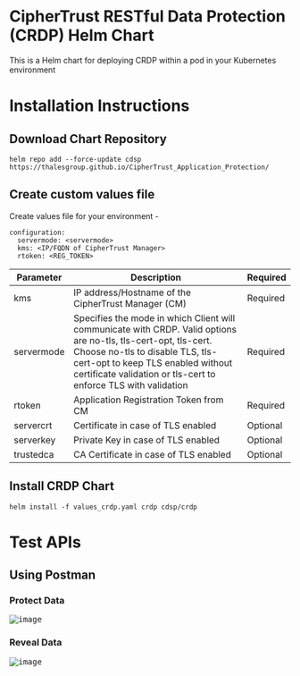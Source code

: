 # CipherTrust RESTful Data Protection (CRDP) Helm Chart
This is a Helm chart for deploying CRDP within a pod in your Kubernetes environment

# Installation Instructions
## Download Chart Repository
```
helm repo add --force-update cdsp https://thalesgroup.github.io/CipherTrust_Application_Protection/
```

## Create custom values file
Create values file for your environment -
```
configuration:
  servermode: <servermode>
  kms: <IP/FQDN of CipherTrust Manager>
  rtoken: <REG_TOKEN>
```

| Parameter  | Description  | Required |
|---|---|--|
| kms  | IP address/Hostname of the CipherTrust Manager (CM) | Required |
| servermode  | Specifies the mode in which Client will communicate with CRDP. Valid options are no-tls, tls-cert-opt, tls-cert. Choose no-tls to disable TLS, tls-cert-opt to keep TLS enabled without certificate validation or tls-cert to enforce TLS with validation | Required |
| rtoken  | Application Registration Token from CM | Required |
| servercrt  | Certificate in case of TLS enabled | Optional |
| serverkey  | Private Key in case of TLS enabled | Optional |
| trustedca  | CA Certificate in case of TLS enabled | Optional |

## Install CRDP Chart
```
helm install -f values_crdp.yaml crdp cdsp/crdp
```

# Test APIs
## Using Postman
### Protect Data
<kbd>![image](https://github.com/ThalesGroup/CipherTrust_Application_Protection/assets/111074839/f3c92454-040c-4e80-a2b5-72c28e6ee44b)</kbd>

### Reveal Data
<kbd>![image](https://github.com/ThalesGroup/CipherTrust_Application_Protection/assets/111074839/920ae4f7-72b0-4f06-8ed9-2aa6a3892e1d)</kbd>

